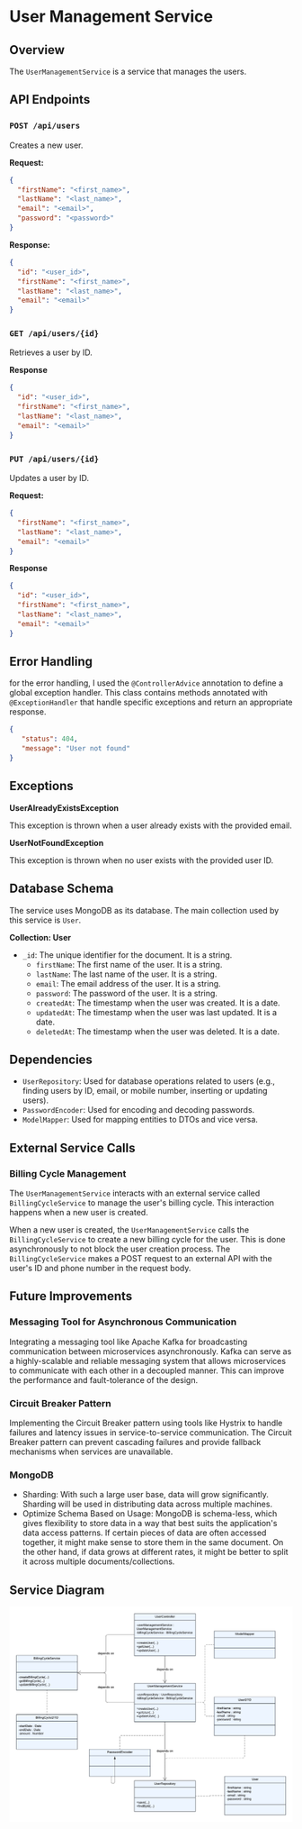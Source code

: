 # User Management Service

## Overview

The `UserManagementService` is a service that manages the users.

## API Endpoints

### `POST /api/users`

Creates a new user.

**Request:**

```json
{
  "firstName": "<first_name>",
  "lastName": "<last_name>",
  "email": "<email>",
  "password": "<password>"
}
```

**Response:**

```json
{
  "id": "<user_id>",
  "firstName": "<first_name>",
  "lastName": "<last_name>",
  "email": "<email>"
}
```

### `GET /api/users/{id}`

Retrieves a user by ID.

**Response**

```json
{
  "id": "<user_id>",
  "firstName": "<first_name>",
  "lastName": "<last_name>",
  "email": "<email>"
}
```

### `PUT /api/users/{id}`

Updates a user by ID.

**Request:**

```json
{
  "firstName": "<first_name>",
  "lastName": "<last_name>",
  "email": "<email>"
}
```

**Response**

```json
{
  "id": "<user_id>",
  "firstName": "<first_name>",
  "lastName": "<last_name>",
  "email": "<email>"
}
```

## Error Handling
for the error handling, I used the `@ControllerAdvice` annotation to define a global exception handler. This class contains methods annotated with `@ExceptionHandler` that handle specific exceptions and return an appropriate response.
```json
{
   "status": 404,
   "message": "User not found"
}
```
## Exceptions
**UserAlreadyExistsException**

This exception is thrown when a user already exists with the provided email.  

**UserNotFoundException**

This exception is thrown when no user exists with the provided user ID.

## Database Schema
The service uses MongoDB as its database. The main collection used by this service is `User`.

**Collection: User**
- `_id`: The unique identifier for the document. It is a string.
  - `firstName`: The first name of the user. It is a string.
  - `lastName`: The last name of the user. It is a string.
  - `email`: The email address of the user. It is a string.
  - `password`: The password of the user. It is a string.
  - `createdAt`: The timestamp when the user was created. It is a date.
  - `updatedAt`: The timestamp when the user was last updated. It is a date.
  - `deletedAt`: The timestamp when the user was deleted. It is a date.
  
## Dependencies
- `UserRepository`: Used for database operations related to users (e.g., finding users by ID, email, or mobile number, inserting or updating users).
- `PasswordEncoder`: Used for encoding and decoding passwords.
- `ModelMapper`: Used for mapping entities to DTOs and vice versa.

## External Service Calls

### Billing Cycle Management

The `UserManagementService` interacts with an external service called `BillingCycleService` to manage the user's billing cycle. This interaction happens when a new user is created.

When a new user is created, the `UserManagementService` calls the `BillingCycleService` to create a new billing cycle for the user. This is done asynchronously to not block the user creation process. The `BillingCycleService` makes a POST request to an external API with the user's ID and phone number in the request body.

## Future Improvements

### Messaging Tool for Asynchronous Communication
Integrating a messaging tool like Apache Kafka for broadcasting communication between microservices asynchronously. Kafka can serve as a highly-scalable and reliable messaging system that allows microservices to communicate with each other in a decoupled manner. This can improve the performance and fault-tolerance of the design.

### Circuit Breaker Pattern
Implementing the Circuit Breaker pattern using tools like Hystrix to handle failures and latency issues in service-to-service communication. The Circuit Breaker pattern can prevent cascading failures and provide fallback mechanisms when services are unavailable.

### MongoDB 

- Sharding: 
With such a large user base, data will grow significantly. Sharding will be used in distributing data across multiple machines.
- Optimize Schema Based on Usage: 
MongoDB is schema-less, which gives flexibility to store data in a way that best suits the application's data access patterns. If certain pieces of data are often accessed together, it might make sense to store them in the same document. On the other hand, if data grows at different rates, it might be better to split it across multiple documents/collections.


## Service Diagram
![Service Diagram](images/usermanagmentservicedia.png)
